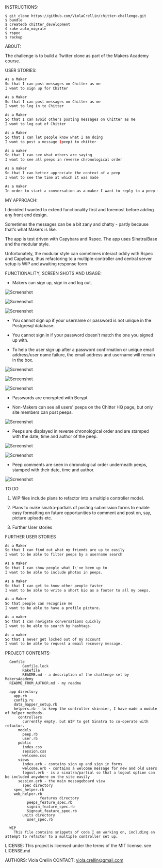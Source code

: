 INSTRUCTIONS:

```
$ git clone https://github.com/ViolaCrellin/chitter-challenge.git
$ bundle
$ createdb chitter_development
$ rake auto_migrate
$ rspec
$ rackup
```

ABOUT:		

The challenge is to build a Twitter clone as part of the Makers Academy course.

USER STORIES:

```sh
As a Maker
So that I can post messages on Chitter as me
I want to sign up for Chitter

As a Maker
So that I can post messages on Chitter as me
I want to log in to Chitter

As a Maker
So that I can avoid others posting messages on Chitter as me
I want to log out of Chitter

As a Maker
So that I can let people know what I am doing  
I want to post a message (peep) to chitter

As a maker
So that I can see what others are saying  
I want to see all peeps in reverse chronological order

As a maker
So that I can better appreciate the context of a peep
I want to see the time at which it was made

As a maker
In order to start a conversation as a maker I want to reply to a peep from another maker.
```

MY APPROACH:

I decided I wanted to extend functionality first and foremost before adding any front end design.

Sometimes the messages can be a bit zany and chatty - partly because that's what Makers is like.

The app is test driven with Capybara and Rspec.
The app uses Sinatra/Base and the modular style.

Unfortunately, the modular style can sometimes interact oddly with Rspec and Capybara, thus refactoring to a multiple-controller and central server setup is WIP and awaiting response form

FUNCTIONALITY, SCREEN SHOTS AND USAGE:

* Makers can sign up, sign in and log out.


![Screenshot](http://i.imgur.com/dPkJjF5.png)



![Screenshot](http://i.imgur.com/9e1R0oL.png)

![Screenshot]()

* You cannot sign up if your username or password is not unique in the Postgresql database.

* You cannot sign in if your password doesn't match the one you signed up with.

* To help the user sign up after a password confirmation or unique email address/user name failure, the email address and username will remain in the box.


![Screenshot](http://i.imgur.com/1NQZn4s.png)

![Screenshot](http://i.imgur.com/bABZLPy.png)

![Screenshot](http://i.imgur.com/PdG35n8.png)

* Passwords are encrypted with Bcrypt

* Non-Makers can see all users' peeps on the Chitter HQ page, but only site members can post peeps.


![Screenshot](http://i.imgur.com/ZW9XaZX.png)



* Peeps are displayed in reverse chronological order and are stamped with the date, time and author of the peep.  


![Screenshot](http://i.imgur.com/PpflyjL.png)

![Screenshot](http://i.imgur.com/7IOAj7X.png)

* Peep comments are seen in chronological order underneath peeps, stamped with their date, time and author.


![Screenshot](http://i.imgur.com/ARkVzUO.png)


TO DO

1. WIP files include plans to refactor into a multiple controller model.

2. Plans to make sinatra-partials of posting submission forms to enable easy formatting on future opportunities to comment and post on, say, picture uploads etc.

3. Further User stories


FURTHER USER STORIES

```sh
As a Maker
So that I can find out what my friends are up to easily
I want to be able to filter peeps by a username search

As a Maker
So that I can show people what I\'ve been up to
I want to be able to include photos in peeps.

As a Maker
So that I can get to know other people faster
I want to be able to write a short bio as a footer to all my peeps.

As a Maker
So that people can recognise me
I want to be able to have a profile picture.

As a maker
So that I can navigate conversations quickly
I want to be able to search by hashtags.

As a maker
So that I never get locked out of my account
I want to be able to request a email recovery message.

```






PROJECT CONTENTS:


      Gemfile
			Gemfile.lock
			Rakefile
			README.md - a description of the challenge set by MakersAcademy
      README_FROM_AUTHOR.md - my readme

      app directory
        app.rb
        config.ru
        data_mapper_setup.rb
        helpers.rb - to keep the controller skinnier, I have made a module of helper methods.
          controllers
            currently empty, but WIP to get Sinatra to co-operate with refactor.
          models
            peep.rb
            user.rb
          public
            index.css
            session.css
            welcome.css
          views
            index.erb - contains sign up and sign in forms
            welcome.erb - contains a welcome message for new and old users
            logout.erb - is a sinatra/partial so that a logout option can be included anywhere on the site easily
          session.erb - the main messageboard view
			spec directory
        spec_helper.rb
        web_helper.rb
				    features directory
              peeps_feature_spec.rb
              signin_feature_spec.rb
              Signout_feature_spec.rb
            units directory
              user_spec.rb

      WIP
        This file contains snippets of code I am working on, including an attempt to refactor to a multiple controller set up.


LICENSE:	This project is licensed under the terms of the MIT license.
		see LICENSE.md

AUTHORS: 	Viola Crellin
CONTACT: 	viola.crellin@gmail.com
